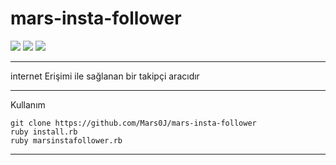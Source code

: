 # mars-insta-follower
![](https://img.shields.io/github/license/Mars0J/mars-insta-follower)
![](https://img.shields.io/github/languages/count/Mars0J/mars-insta-follower)
![](https://img.shields.io/github/contributors/Mars0J/mars-insta-follower)
___
internet Erişimi ile sağlanan bir takipçi aracıdır
***
Kullanım 
```
git clone https://github.com/Mars0J/mars-insta-follower
ruby install.rb
ruby marsinstafollower.rb

```
***
